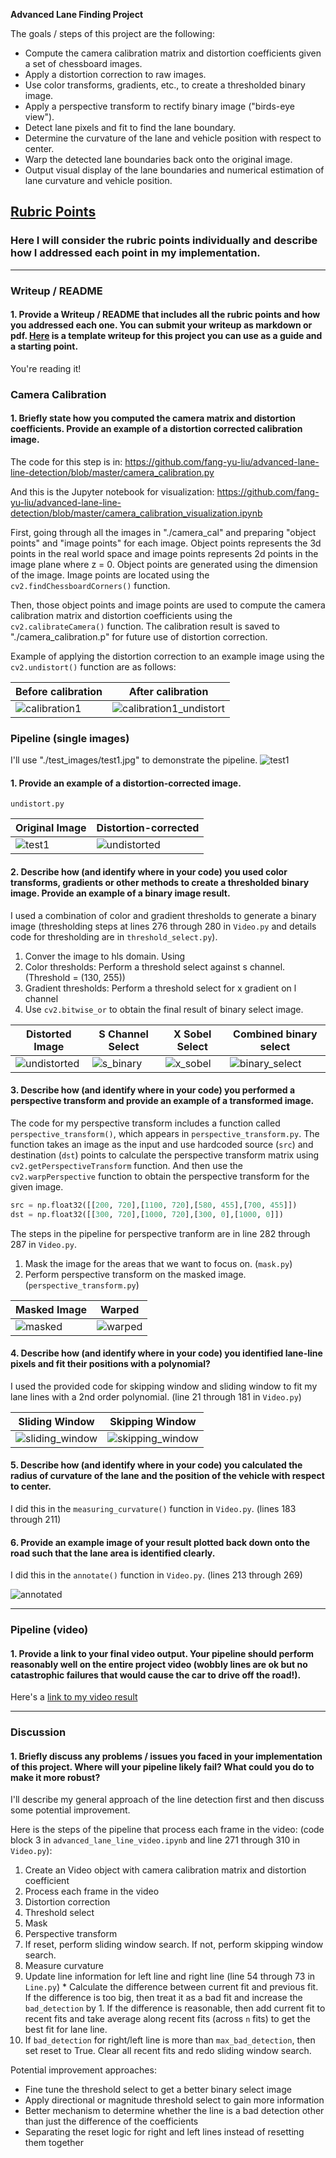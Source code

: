 **Advanced Lane Finding Project**

The goals / steps of this project are the following:

* Compute the camera calibration matrix and distortion coefficients given a set of chessboard images.
* Apply a distortion correction to raw images.
* Use color transforms, gradients, etc., to create a thresholded binary image.
* Apply a perspective transform to rectify binary image ("birds-eye view").
* Detect lane pixels and fit to find the lane boundary.
* Determine the curvature of the lane and vehicle position with respect to center.
* Warp the detected lane boundaries back onto the original image.
* Output visual display of the lane boundaries and numerical estimation of lane curvature and vehicle position.

[//]: # (Image References)

[calibration1]: ./camera_cal/calibration1.jpg "Distorted"
[calibration1_undistort]: ./output_images/calibration1_undistort.jpg "Distortion corrected"
[test1]: ./test_images/test1.jpg "Test 1"
[undistorted]: ./output_images/test1_undistort.jpg "Undistort"
[s_binary]: ./output_images/test1_s_binary.jpg "S Binary"
[x_sobel]: ./output_images/test1_x_sobel_binary.jpg "X Sobel"
[binary_select]: ./output_images/test1_binary_select.jpg "Binary Select"
[masked]: ./output_images/test1_masked_edges.jpg "Masked"
[warped]: ./output_images/test1_binary_warped.jpg "Warped"
[sliding_window]: ./output_images/test1_sliding_window.jpg "Sliding Window"
[skipping_window]: ./output_images/test1_skipping_window.jpg "Skipping Window"
[annotated]: ./output_images/test1_annotated.jpg "Annotated"

## [Rubric Points](https://review.udacity.com/#!/rubrics/571/view)

### Here I will consider the rubric points individually and describe how I addressed each point in my implementation.  

---

### Writeup / README

#### 1. Provide a Writeup / README that includes all the rubric points and how you addressed each one.  You can submit your writeup as markdown or pdf.  [Here](https://github.com/udacity/CarND-Advanced-Lane-Lines/blob/master/writeup_template.md) is a template writeup for this project you can use as a guide and a starting point.  

You're reading it!

### Camera Calibration

#### 1. Briefly state how you computed the camera matrix and distortion coefficients. Provide an example of a distortion corrected calibration image.

The code for this step is in: https://github.com/fang-yu-liu/advanced-lane-line-detection/blob/master/camera_calibration.py

And this is the Jupyter notebook for visualization: https://github.com/fang-yu-liu/advanced-lane-line-detection/blob/master/camera_calibration_visualization.ipynb

First, going through all the images in "./camera_cal" and preparing "object points" and "image points" for each image. Object points represents the 3d points in the real world space and image points represents 2d points in the image plane where z = 0. Object points are generated using the dimension of the image. Image points are located using the `cv2.findChessboardCorners()` function.

Then, those object points and image points are used to compute the camera calibration matrix and distortion coefficients using the `cv2.calibrateCamera()` function. The calibration result is saved to "./camera_calibration.p" for future use of distortion correction.

Example of applying the distortion correction to an example image using the `cv2.undistort()` function are as follows:

Before calibration | After calibration
------------------ | -----------------
![calibration1][calibration1] | ![calibration1_undistort][calibration1_undistort]

### Pipeline (single images)

I'll use "./test_images/test1.jpg" to demonstrate the pipeline.
![test1][test1]

#### 1. Provide an example of a distortion-corrected image.

`undistort.py`

Original Image  | Distortion-corrected
--------------- | -----------------
![test1][test1] | ![undistorted][undistorted]


#### 2. Describe how (and identify where in your code) you used color transforms, gradients or other methods to create a thresholded binary image.  Provide an example of a binary image result.

I used a combination of color and gradient thresholds to generate a binary image (thresholding steps at lines 276 through 280 in `Video.py` and details code for thresholding are in `threshold_select.py`).

1. Conver the image to hls domain. Using
2. Color thresholds: Perform a threshold select against s channel. (Threshold = (130, 255))
3. Gradient thresholds: Perform a threshold select for x gradient on l channel
4. Use `cv2.bitwise_or` to obtain the final result of binary select image.

Distorted Image            | S Channel Select      | X Sobel Select | Combined binary select
-------------------------- | -------------------------- | -------------------------- | --------------------------
![undistorted][undistorted]| ![s_binary][s_binary] | ![x_sobel][x_sobel] | ![binary_select][binary_select]

#### 3. Describe how (and identify where in your code) you performed a perspective transform and provide an example of a transformed image.

The code for my perspective transform includes a function called `perspective_transform()`, which appears in `perspective_transform.py`. The function takes an image as the input and use hardcoded source (`src`) and destination (`dst`) points to calculate the perspective transform matrix using `cv2.getPerspectiveTransform` function. And then use the `cv2.warpPerspective` function to obtain the perspective transform for the given image.

```python
src = np.float32([[200, 720],[1100, 720],[580, 455],[700, 455]])
dst = np.float32([[300, 720],[1000, 720],[300, 0],[1000, 0]])
```

The steps in the pipeline for perspective tranform are in line 282 through 287 in `Video.py`.

1. Mask the image for the areas that we want to focus on. (`mask.py`)
2. Perform perspective transform on the masked image. (`perspective_transform.py`)

Masked Image      | Warped
----------------- | -----------------
![masked][masked] | ![warped][warped]


#### 4. Describe how (and identify where in your code) you identified lane-line pixels and fit their positions with a polynomial?

I used the provided code for skipping window and sliding window to fit my lane lines with a 2nd order polynomial. (line 21 through 181 in `Video.py`)

Sliding Window    | Skipping Window
----------------- | -----------------
![sliding_window][sliding_window] | ![skipping_window][skipping_window]

#### 5. Describe how (and identify where in your code) you calculated the radius of curvature of the lane and the position of the vehicle with respect to center.

I did this in the `measuring_curvature()` function in `Video.py`. (lines 183 through 211)

#### 6. Provide an example image of your result plotted back down onto the road such that the lane area is identified clearly.

I did this in the `annotate()` function in `Video.py`. (lines 213 through 269)

![annotated][annotated]

---

### Pipeline (video)

#### 1. Provide a link to your final video output.  Your pipeline should perform reasonably well on the entire project video (wobbly lines are ok but no catastrophic failures that would cause the car to drive off the road!).

Here's a [link to my video result](https://github.com/fang-yu-liu/advanced-lane-line-detection/blob/master/output_videos/project_video_output.mp4)

---

### Discussion

#### 1. Briefly discuss any problems / issues you faced in your implementation of this project.  Where will your pipeline likely fail?  What could you do to make it more robust?

I'll describe my general approach of the line detection first and then discuss some potential improvement.

Here is the steps of the pipeline that process each frame in the video: (code block 3 in `advanced_lane_line_video.ipynb` and line 271 through 310 in `Video.py`):

1. Create an Video object with camera calibration matrix and distortion coefficient
2. Process each frame in the video
  1. Distortion correction
  2. Threshold select
  3. Mask
  4. Perspective transform
  5. If reset, perform sliding window search. If not, perform skipping window search.
  6. Measure curvature
  7. Update line information for left line and right line (line 54 through 73 in `Line.py`)
    * Calculate the difference between current fit and previous fit. If the difference is too big, then treat it as a bad fit and increase the `bad_detection` by 1. If the difference is reasonable, then add current fit to recent fits and take average along recent fits (across `n` fits) to get the best fit for lane line.
  8. If `bad_detection` for right/left line is more than `max_bad_detection`, then set reset to True. Clear all recent fits and redo sliding window search.

Potential improvement approaches:
* Fine tune the threshold select to get a better binary select image
* Apply directional or magnitude threshold select to gain more information
* Better mechanism to determine whether the line is a bad detection other than just the difference of the coefficients
* Separating the reset logic for right and left lines instead of resetting them together
